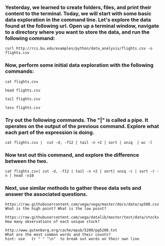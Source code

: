 ### Yesterday, we learned to create folders, files, and print their content to the terminal.  Today, we will start with some basic data exploration in the command line. Let's explore the data found at the following url.  Open up a terminal window, navigate to a directory where you want to store the data, and run the following command:

    curl http://rcs.bu.edu/examples/python/data_analysis/flights.csv -o flights.csv

### Now, perform some initial data exploration with the following commands:

    cat flights.csv

    head flights.csv

    tail flights.csv

    less flights.csv
    
### Try out the following commands.  The "|" is called a pipe.  It operates on the output of the previous command.  Explore what each part of the expression is doing.

    cat flights.csv |  cut -d, -f12 | tail -n +2 | sort | uniq  | wc -l 
    
### Now test out this command, and explore the difference between the two.

    cat flights.csv| cut -d, -f12 | tail -n +2 | sort| uniq -c | sort -r -n | head -n10 
    
### Next, use similar methods to gather these data sets and answer the associated questions.

    https://raw.githubusercontent.com/vega/vega/master/docs/data/sp500.csv
    What is the high point? What is the low point?     
                           https://raw.githubusercontent.com/vega/datalib/master/test/data/stocks.csv
    How many observations of each unique stock?
    
    http://www.gutenberg.org/cache/epub/5200/pg5200.txt
    What are the most common words and their counts?
    hint: use   tr " " "\n"  to break out words on their own line
